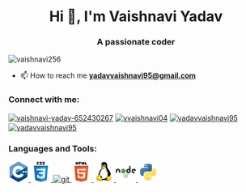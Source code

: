 <h1 align="center">Hi 👋, I'm Vaishnavi Yadav</h1>
<h3 align="center">A passionate coder</h3>

<p align="left"> <img src="https://komarev.com/ghpvc/?username=vaishnavi256&label=Profile%20views&color=0e75b6&style=flat" alt="vaishnavi256" /> </p>

- 📫 How to reach me **yadavvaishnavi95@gmail.com**

<h3 align="left">Connect with me:</h3>
<p align="left">
<a href="https://linkedin.com/in/vaishnavi-yadav-652430267" target="blank"><img align="center" src="https://raw.githubusercontent.com/rahuldkjain/github-profile-readme-generator/master/src/images/icons/Social/linked-in-alt.svg" alt="vaishnavi-yadav-652430267" height="30" width="40" /></a>
<a href="https://www.codechef.com/users/yvaishnavi04" target="blank"><img align="center" src="https://cdn.jsdelivr.net/npm/simple-icons@3.1.0/icons/codechef.svg" alt="yvaishnavi04" height="30" width="40" /></a>
<a href="https://codeforces.com/profile/yadavvaishnavi95" target="blank"><img align="center" src="https://raw.githubusercontent.com/rahuldkjain/github-profile-readme-generator/master/src/images/icons/Social/codeforces.svg" alt="yadavvaishnavi95" height="30" width="40" /></a>
<a href="https://www.leetcode.com/yadavvaishnavi95" target="blank"><img align="center" src="https://raw.githubusercontent.com/rahuldkjain/github-profile-readme-generator/master/src/images/icons/Social/leet-code.svg" alt="yadavvaishnavi95" height="30" width="40" /></a>
</p>

<h3 align="left">Languages and Tools:</h3>
<p align="left"> <a href="https://www.w3schools.com/cpp/" target="_blank" rel="noreferrer"> <img src="https://raw.githubusercontent.com/devicons/devicon/master/icons/cplusplus/cplusplus-original.svg" alt="cplusplus" width="40" height="40"/> </a> <a href="https://www.w3schools.com/css/" target="_blank" rel="noreferrer"> <img src="https://raw.githubusercontent.com/devicons/devicon/master/icons/css3/css3-original-wordmark.svg" alt="css3" width="40" height="40"/> </a> <a href="https://git-scm.com/" target="_blank" rel="noreferrer"> <img src="https://www.vectorlogo.zone/logos/git-scm/git-scm-icon.svg" alt="git" width="40" height="40"/> </a> <a href="https://www.w3.org/html/" target="_blank" rel="noreferrer"> <img src="https://raw.githubusercontent.com/devicons/devicon/master/icons/html5/html5-original-wordmark.svg" alt="html5" width="40" height="40"/> </a> <a href="https://www.linux.org/" target="_blank" rel="noreferrer"> <img src="https://raw.githubusercontent.com/devicons/devicon/master/icons/linux/linux-original.svg" alt="linux" width="40" height="40"/> </a> <a href="https://nodejs.org" target="_blank" rel="noreferrer"> <img src="https://raw.githubusercontent.com/devicons/devicon/master/icons/nodejs/nodejs-original-wordmark.svg" alt="nodejs" width="40" height="40"/> </a> <a href="https://www.python.org" target="_blank" rel="noreferrer"> <img src="https://raw.githubusercontent.com/devicons/devicon/master/icons/python/python-original.svg" alt="python" width="40" height="40"/> </a> </p>
